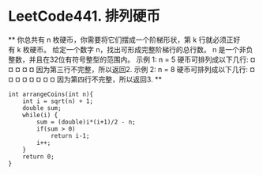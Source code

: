 # LeetCode441. 排列硬币
**
你总共有 n 枚硬币，你需要将它们摆成一个阶梯形状，第 k 行就必须正好有 k 枚硬币。
给定一个数字 n，找出可形成完整阶梯行的总行数。
n 是一个非负整数，并且在32位有符号整型的范围内。
示例 1:
n = 5
硬币可排列成以下几行:
¤
¤ ¤
¤ ¤
因为第三行不完整，所以返回2.
示例 2:
n = 8
硬币可排列成以下几行:
¤
¤ ¤
¤ ¤ ¤
¤ ¤
因为第四行不完整，所以返回3.
**

```
int arrangeCoins(int n){
    int i = sqrt(n) + 1;
    double sum;
    while(i) {
        sum = (double)i*(i+1)/2 - n;
        if(sum > 0)
            return i-1;
        i++; 
    }
    return 0;
}
```